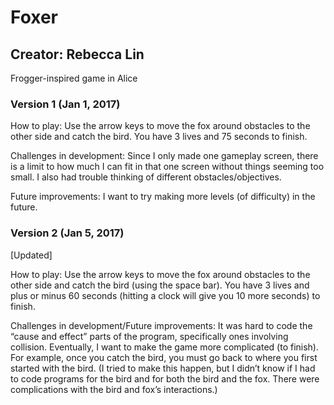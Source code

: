 # Foxer

## Creator: Rebecca Lin
Frogger-inspired game in Alice


### Version 1 (Jan 1, 2017)

How to play:
Use the arrow keys to move the fox around obstacles to the other side and catch the bird. You have 3 lives and 75 seconds to finish.

Challenges in development:
Since I only made one gameplay screen, there is a limit to how much I can fit in that one screen without things seeming too small. I also had trouble thinking of different obstacles/objectives.

Future improvements: 
I want to try making more levels (of difficulty) in the future.


### Version 2 (Jan 5, 2017) 
[Updated]

How to play:
Use the arrow keys to move the fox around obstacles to the other side and catch the bird (using the space bar). You have 3 lives and plus or minus 60 seconds (hitting a clock will give you 10 more seconds) to finish.

Challenges in development/Future improvements:
It was hard to code the “cause and effect” parts of the program, specifically ones involving collision.
Eventually, I want to make the game more complicated (to finish). 
For example, once you catch the bird, you must go back to where you first started with the bird. (I tried to make this happen, but I didn’t know if I had to code programs for the bird and for both the bird and the fox. There were complications with the bird and fox’s interactions.)
